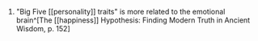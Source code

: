 1. "Big Five [[personality]] traits" is more related to the emotional brain^[The [[happiness]] Hypothesis: Finding Modern Truth in Ancient Wisdom, p. 152]